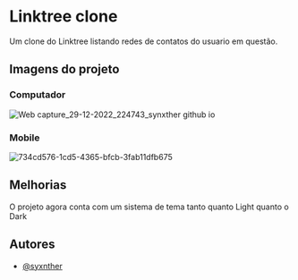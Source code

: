 
# Linktree clone

Um clone do Linktree listando redes de contatos do usuario em questão.


## Imagens do projeto 

### Computador

![Web capture_29-12-2022_224743_synxther github io](https://user-images.githubusercontent.com/100028251/210026746-3773d8dd-e65a-4dda-a6b8-aa97d4e5564a.jpeg)

### Mobile

![734cd576-1cd5-4365-bfcb-3fab11dfb675](https://user-images.githubusercontent.com/100028251/210026832-4b9dcfe2-b4bb-474d-b345-c4e4a28e284a.jpeg)

## Melhorias

O projeto agora conta com um sistema de tema tanto quanto Light quanto o Dark


## Autores

- [@syxnther](https://github.com/synxther)